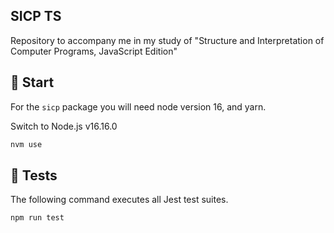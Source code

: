 ## SICP TS

Repository to accompany me in my study of "Structure and Interpretation of Computer Programs, JavaScript Edition"

## 🚀 Start

For the `sicp` package you will need node version 16, and yarn.

Switch to Node.js v16.16.0

```js
nvm use
```

## 🧪 Tests

The following command executes all Jest test suites.

```js
npm run test
```
